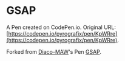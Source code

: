 # GSAP

A Pen created on CodePen.io. Original URL: [https://codepen.io/pyrografix/pen/KpWRre](https://codepen.io/pyrografix/pen/KpWRre).



Forked from [Diaco-MAW](http://codepen.io/MAW/)'s Pen [GSAP](http://codepen.io/MAW/pen/zGZRqY/).